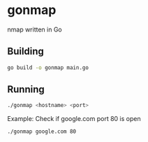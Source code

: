 # gonmap
nmap written in Go

## Building
```bash
go build -o gonmap main.go
```

## Running
```bash
./gonmap <hostname> <port>
```

Example: Check if google.com port 80 is open
```bash
./gonmap google.com 80
```
